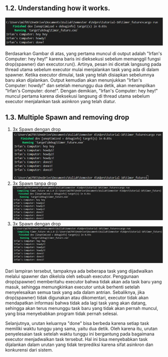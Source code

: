 ## 1.2. Understanding how it works.
![alt text](image.png)

Berdasarkan Gambar di atas, yang pertama muncul di output adalah "Irfan's Computer: hey hey!" karena baris ini dieksekusi sebelum memanggil fungsi drop(spawner) dan executor.run(). Artinya, pesan ini dicetak langsung pada thread utama sebelum executor mulai menjalankan task yang ada di dalam spawner. Ketika executor dimulai, task yang telah disiapkan sebelumnya baru akan dijalankan. Output kemudian akan menunjukkan "Irfan's Computer: howdy!" dan setelah menunggu dua detik, akan menampilkan "Irfan's Computer: done!". Dengan demikian, "Irfan's Computer: hey hey!" muncul pertama karena dieksekusi langsung di thread utama sebelum executor menjalankan task asinkron yang telah diatur.

## 1.3. Multiple Spawn and removing drop
1. 3x Spawn dengan drop
    ![alt text](image-1.png)
2. 3x Spawn tanpa drop
    ![alt text](image-2.png)
3. 3x Spawn dengan drop
    ![alt text](image-3.png)


Dari lampiran tersebut, tampaknya ada beberapa task yang dijadwalkan melalui spawner dan dikelola oleh sebuah executor. Penggunaan drop(spawner) memberitahu executor bahwa tidak akan ada task baru yang masuk, sehingga memungkinkan executor untuk berhenti setelah menyelesaikan semua task yang ada dalam antrian. Sebaliknya, jika drop(spawner) tidak digunakan atau dikomentari, executor tidak akan mendapatkan informasi bahwa tidak ada lagi task yang akan datang, sehingga akan terus menunggu task baru yang tidak akan pernah muncul, yang bisa menyebabkan program tidak pernah selesai.

Selanjutnya, urutan keluarnya "done" bisa berbeda karena setiap task memiliki waktu tunggu yang sama, yaitu dua detik. Oleh karena itu, urutan penyelesaian task setelah waktu tunggu ini bergantung pada bagaimana executor menjadwalkan task tersebut. Hal ini bisa menyebabkan task dijalankan dalam urutan yang tidak terprediksi karena sifat asinkron dan konkurensi dari sistem.
   

